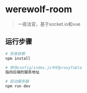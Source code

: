 # werewolf-room

> 一夜法官，基于socket.io和vue

## 运行步骤

``` bash
# 安装依赖
npm install

# 修改config/index.js中的proxyTable
指向后端的服务地址

# 启动服务器
npm run dev

